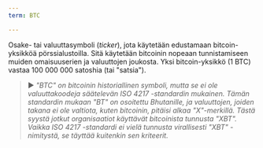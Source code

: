 ```yaml
---
term: BTC

---
```

Osake- tai valuuttasymboli (*ticker*), jota käytetään edustamaan bitcoin-yksikköä pörssialustoilla. Sitä käytetään bitcoinin nopeaan tunnistamiseen muiden omaisuuserien ja valuuttojen joukosta. Yksi bitcoin-yksikkö (1 BTC) vastaa 100 000 000 satoshia (tai "satsia").

> ► *"BTC" on bitcoinin historiallinen symboli, mutta se ei ole valuuttakoodeja säätelevän ISO 4217 -standardin mukainen. Tämän standardin mukaan "BT" on osoitettu Bhutanille, ja valuuttojen, joiden takana ei ole valtiota, kuten bitcoinin, pitäisi alkaa "X"-merkillä. Tästä syystä jotkut organisaatiot käyttävät bitcoinista tunnusta "XBT". Vaikka ISO 4217 -standardi ei vielä tunnusta virallisesti "XBT" -nimitystä, se täyttää kuitenkin sen kriteerit.*